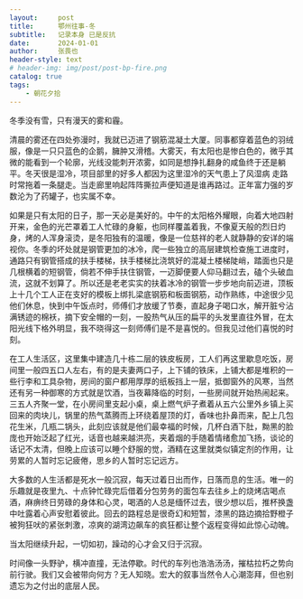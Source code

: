 ```yaml
---
layout:     post
title:      鄂州往事-冬
subtitle:   记录本身 已是反抗
date:       2024-01-01
author:     张畏也
header-style: text
# header-img: img/post/post-bp-fire.png
catalog: true
tags:
    - 朝花夕拾
---
```


冬季没有雪，只有漫天的雾和霾。 

清晨的雾还在四处弥漫时，我就已迈进了钢筋混凝土大厦。同事都穿着蓝色的羽绒服，像是一只只蓝色的企鹅，臃肿又滑稽。大雾天，有太阳也是惨白色的，微乎其微的能看到一个轮廓，光线没能刺开浓雾，如同是想挣扎翻身的咸鱼终于还是躺平。冬天很是湿冷，项目部里的好多人都因为这里湿冷的天气患上了风湿病 走路时常拖着一条腿走。当走廊里响起阵阵撕拉声便知道是谁再路过。正年富力强的岁数沦为了药罐子，也实属不幸。 

如果是只有太阳的日子，那一天必是美好的。中午的太阳格外耀眼，向着大地四射开来，金色的光芒罩着工人忙碌的身躯，也同样覆盖着我，不像夏天般的烈日灼身，烤的人浑身滚烫，是冬阳独有的温暖，像是一位慈祥的老人就静静的安详的端视你。冬季的坏处就是钢管更加的冰冷，爬一些独立的高层建筑检查施工进度时，通路只有钢管搭成的扶手楼梯，扶手楼梯比浇筑好的混凝土楼梯陡峭，踏面也只是几根横着的短钢管，倘若不伸手扶住钢管，一迈脚便要人仰马翻过去，磕个头破血流，这就不划算了。所以还是老老实实的扶着冰冷的钢管一步步地向前迈进，顶板上十几个工人正在支好的模板上绑扎梁底钢筋和板面钢筋，动作熟练，中途很少见他们休息，快到中午饭点时，师傅们才放缓了节奏，直起身子喝口水，解开脏兮沾满锈迹的棉袄，摘下安全帽的一刻，一股热气从压的扁平的头发里直往外冒，在太阳光线下格外明显，我不晓得这一刻师傅们是不是喜悦的。但我见过他们喜悦的时刻。

在工人生活区，这里集中建造几十栋二层的铁皮板房，工人们再这里歇息吃饭，房间里一般四五口人左右，有的是夫妻两口子，上下铺的铁床，上铺大都是堆积的一些行李和工具杂物，房间的窗户都用厚厚的纸板挡上一层，抵御窗外的风寒，当然还有另一种御寒的方式就是饮酒，当夜幕降临的时刻，一些房间就开始热闹起来。三五人齐聚一堂，在小房间里支起小桌，桌上燃气炉子煮着从五六公里外乡镇上买回来的肉块儿，锅里的热气蒸腾而上环绕着屋顶的灯，香味也扑鼻而来，配上几包花生米，几瓶二锅头，此刻应该就是他们最幸福的时候，几杯白酒下肚，黝黑的脸庞也开始泛起了红光，话音也越来越洪亮，夹着烟的手随着情绪愈加飞扬，谈论的话记不太清，但晚上应该可以睡个舒服的觉，酒精在这里就类似镇定剂的作用，让劳累的人暂时忘记疲倦，思乡的人暂时忘记远方。

大多数的人生活都是死水一般沉寂，每天过着日出而作，日落而息的生活。唯一的乐趣就是夜里九、十点钟忙碌完后借着分包劳务的面包车去往乡上的烧烤店喝点酒，麻痹终日劳碌的身体和心灵，喝酒的人总是缅怀过去，很少想以后，推杯换盏中吐露着心声安慰着彼此。回去的路程总是很奇幻和短暂，漆黑的路边摘拾野橙子被狗狂吠的紧张刺激，凉爽的湖湾边飙车的疯狂都让整个返程变得如此惊心动魄。

当太阳继续升起，一切如初，躁动的心才会又归于沉寂。

时间像一头野驴，横冲直撞，无法停歇。时代的车列也浩浩汤汤，摧枯拉朽之势向前行驶。我们又会被带向何方？无人知晓。宏大的叙事当然令人心潮澎拜，但也别遗忘为之付出的底层人民。